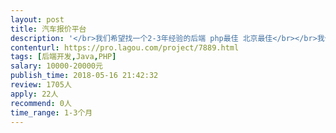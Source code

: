 ```yaml
---                
layout: post       
title: 汽车报价平台           
description: '</br>我们希望找一个2-3年经验的后端 php最佳 北京最佳</br></br>我们想做一个汽车发布报价的平台</br></br>需要做以下几个模块</br></br>1.爬虫获取数据（极少量 不复杂）；</br>2.接口（app 小程序）；</br>3.极简的后台界面；</br>4.数据库搭建（用户注册 登录），权限划分，报价业务展示（类似于发帖和回复）</br>'     
contenturl: https://pro.lagou.com/project/7889.html      
tags: [后端开发,Java,PHP]            
salary: 10000-20000元          
publish_time: 2018-05-16 21:42:32         
review: 1705人                   
apply: 22人                   
recommend: 0人                   
time_range: 1-3个月              
---                 
```

